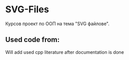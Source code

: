 # SVG-Files

Курсов проект по ООП на тема "SVG файлове".



## Used code from:

Will add used cpp literature after documentation is done
